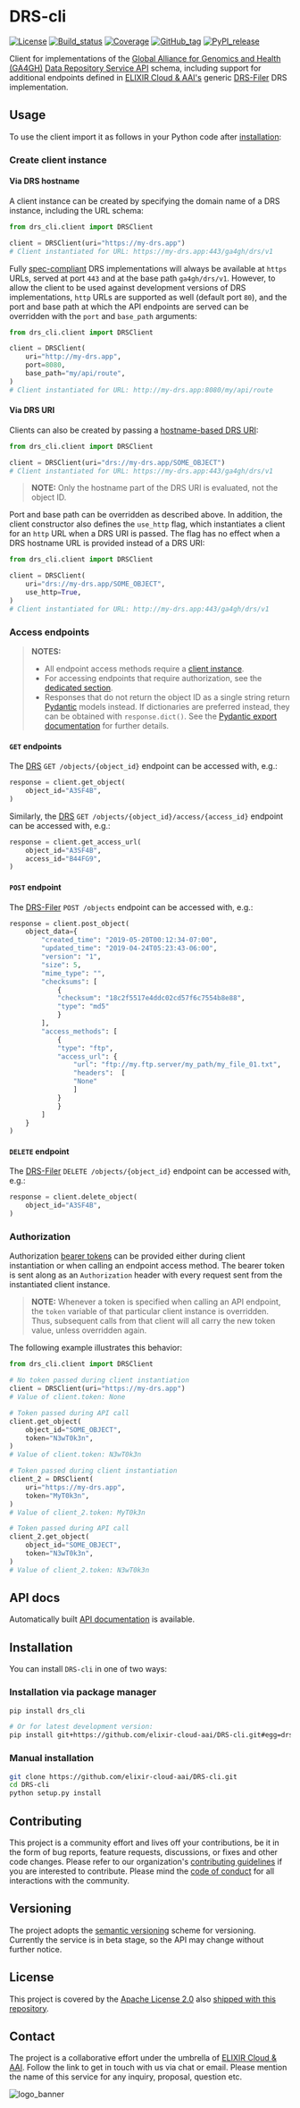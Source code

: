 # DRS-cli

[![License][badge-license]][badge-url-license]
[![Build_status][badge-build-status]][badge-url-build-status]
[![Coverage][badge-coverage]][badge-url-coverage]
[![GitHub_tag][badge-github-tag]][badge-url-github-tag]
[![PyPI_release][badge-pypi]][badge-url-pypi]

Client for implementations of the [Global Alliance for Genomics and
Health (GA4GH)][res-ga4gh] [Data Repository Service API][res-ga4gh-drs] schema,
including support for additional endpoints defined in [ELIXIR Cloud &
AAI's][res-elixir-cloud] generic [DRS-Filer][res-elixir-cloud-drs-filer] DRS
implementation.

## Usage

To use the client import it as follows in your Python code after
[installation](#Installation):

### Create client instance

#### Via DRS hostname

A client instance can be created by specifying the domain name of a DRS
instance, including the URL schema:

```py
from drs_cli.client import DRSClient

client = DRSClient(uri="https://my-drs.app")
# Client instantiated for URL: https://my-drs.app:443/ga4gh/drs/v1
```

Fully [spec-compliant][res-ga4gh-drs] DRS implementations will always be
available at `https` URLs, served at port `443` and at the base path
`ga4gh/drs/v1`. However, to allow the client to be used against development
versions of DRS implementations, `http` URLs are supported as well (default
port `80`), and the port and base path at which the API endpoints are served
can be overridden with the `port` and `base_path` arguments:

```py
from drs_cli.client import DRSClient

client = DRSClient(
    uri="http://my-drs.app",
    port=8080,
    base_path="my/api/route",
)
# Client instantiated for URL: http://my-drs.app:8080/my/api/route
```

#### Via DRS URI

Clients can also be created by passing a [hostname-based DRS
URI][res-ga4gh-drs-uri]:

```py
from drs_cli.client import DRSClient

client = DRSClient(uri="drs://my-drs.app/SOME_OBJECT")
# Client instantiated for URL: https://my-drs.app:443/ga4gh/drs/v1
```

> **NOTE:** Only the hostname part of the DRS URI is evaluated, not the object
> ID.

Port and base path can be overridden as described above. In addition, the
client constructor also defines the `use_http` flag, which instantiates a
client for an `http` URL when a DRS URI is passed. The flag has no effect
when a DRS hostname URL is provided instead of a DRS URI:

```py
from drs_cli.client import DRSClient

client = DRSClient(
    uri="drs://my-drs.app/SOME_OBJECT",
    use_http=True,
)
# Client instantiated for URL: http://my-drs.app:443/ga4gh/drs/v1
```

### Access endpoints

> **NOTES:**
>  
> * All endpoint access methods require a [client
>   instance](#create-client-instance).
> * For accessing endpoints that require authorization, see the
>   [dedicated section](#authorization).
> * Responses that do not return the object ID as a single string return
>   [Pydantic][res-pydantic] models instead. If dictionaries are preferred
>   instead, they can be obtained with `response.dict()`. See the [Pydantic
>   export documentation][res-pydantic-docs-export] for further details.

#### `GET` endpoints

The [DRS][res-ga4gh-drs] `GET /objects/{object_id}` endpoint can be accessed
with, e.g.:

```py
response = client.get_object(
    object_id="A3SF4B",
)
```

Similarly, the [DRS][res-ga4gh-drs] `GET
/objects/{object_id}/access/{access_id}` endpoint can be accessed with, e.g.:

```py
response = client.get_access_url(
    object_id="A3SF4B",
    access_id="B44FG9",
)
```

#### `POST` endpoint

The [DRS-Filer][res-elixir-cloud-drs-filer] `POST /objects` endpoint can be
accessed with, e.g.:

```py
response = client.post_object(
    object_data={
        "created_time": "2019-05-20T00:12:34-07:00",
        "updated_time": "2019-04-24T05:23:43-06:00",
        "version": "1",
        "size": 5,
        "mime_type": "",
        "checksums": [
            {
            "checksum": "18c2f5517e4ddc02cd57f6c7554b8e88",
            "type": "md5"
            }
        ],
        "access_methods": [
            {
            "type": "ftp",
            "access_url": {
                "url": "ftp://my.ftp.server/my_path/my_file_01.txt",
                "headers":  [
                "None"
                ]
            }
            }
        ]
    }
)
```

#### `DELETE` endpoint

The [DRS-Filer][res-elixir-cloud-drs-filer] `DELETE /objects/{object_id}`
endpoint can be accessed with, e.g.:

```py
response = client.delete_object(
    object_id="A3SF4B",
)
```

### Authorization

Authorization [bearer tokens][res-bearer-token] can be provided either during
client instantiation or when calling an endpoint access method. The bearer
token is sent along as an `Authorization` header with every request sent from
the instantiated client instance.

> **NOTE:** Whenever a token is specified when calling an API endpoint, the
> `token` variable of that particular client instance is overridden. Thus,
> subsequent calls from that client will all carry the new token value, unless
> overridden again.

The following example illustrates this behavior:

```py
from drs_cli.client import DRSClient

# No token passed during client instantiation
client = DRSClient(uri="https://my-drs.app")
# Value of client.token: None

# Token passed during API call
client.get_object(
    object_id="SOME_OBJECT",
    token="N3wT0k3n",
)
# Value of client.token: N3wT0k3n

# Token passed during client instantiation
client_2 = DRSClient(
    uri="https://my-drs.app",
    token="MyT0k3n",
)
# Value of client_2.token: MyT0k3n

# Token passed during API call
client_2.get_object(
    object_id="SOME_OBJECT",
    token="N3wT0k3n",
)
# Value of client_2.token: N3wT0k3n
```

## API docs

Automatically built [API documentation][docs-api] is available.

## Installation

You can install `DRS-cli` in one of two ways:

### Installation via package manager

```bash
pip install drs_cli

# Or for latest development version:
pip install git+https://github.com/elixir-cloud-aai/DRS-cli.git#egg=drs_cli
```

### Manual installation

```bash
git clone https://github.com/elixir-cloud-aai/DRS-cli.git
cd DRS-cli
python setup.py install
```

## Contributing

This project is a community effort and lives off your contributions, be it in
the form of bug reports, feature requests, discussions, or fixes and other code
changes. Please refer to our organization's [contributing
guidelines][res-elixir-cloud-contributing] if you are interested to contribute.
Please mind the [code of conduct][res-elixir-cloud-coc] for all interactions
with the community.

## Versioning

The project adopts the [semantic versioning][res-semver] scheme for versioning.
Currently the service is in beta stage, so the API may change without further
notice.

## License

This project is covered by the [Apache License 2.0][license-apache] also
[shipped with this repository][license].

## Contact

The project is a collaborative effort under the umbrella of [ELIXIR Cloud &
AAI][res-elixir-cloud]. Follow the link to get in touch with us via chat or
email. Please mention the name of this service for any inquiry, proposal,
question etc.

![logo_banner][]

[badge-build-status]:<https://travis-ci.com/elixir-cloud-aai/DRS-cli.svg?branch=dev>
[badge-coverage]:<https://img.shields.io/coveralls/github/elixir-cloud-aai/DRS-cli>
[badge-github-tag]:<https://img.shields.io/github/v/tag/elixir-cloud-aai/DRS-cli?color=C39BD3>
[badge-license]:<https://img.shields.io/badge/license-Apache%202.0-blue.svg>
[badge-pypi]:<https://img.shields.io/pypi/v/drs-cli.svg?style=flat&color=C39BD3>
[badge-url-build-status]:<https://travis-ci.com/elixir-cloud-aai/DRS-cli>
[badge-url-coverage]:<https://coveralls.io/github/elixir-cloud-aai/DRS-cli>
[badge-url-github-tag]:<https://github.com/elixir-cloud-aai/DRS-cli/releases>
[badge-url-license]:<http://www.apache.org/licenses/LICENSE-2.0>
[badge-url-pypi]:<https://pypi.python.org/pypi/drs-cli>
[docs-api]: <https://drs-cli.readthedocs.io/en/latest/>
[license]: LICENSE
[license-apache]: <https://www.apache.org/licenses/LICENSE-2.0>
[logo_banner]: images/logo-banner.png
[res-bearer-token]: <https://tools.ietf.org/html/rfc6750>
[res-elixir-cloud]: <https://github.com/elixir-cloud-aai/elixir-cloud-aai>
[res-elixir-cloud-coc]: <https://github.com/elixir-cloud-aai/elixir-cloud-aai/blob/dev/CODE_OF_CONDUCT.md>
[res-elixir-cloud-contributing]: <https://github.com/elixir-cloud-aai/elixir-cloud-aai/blob/dev/CONTRIBUTING.md>
[res-elixir-cloud-drs-filer]: <https://github.com/elixir-cloud-aai/drs-filer>
[res-ga4gh]: <https://www.ga4gh.org/>
[res-ga4gh-drs]: <https://github.com/ga4gh/data-repository-service-schemas>
[res-ga4gh-drs-uri]: <https://ga4gh.github.io/data-repository-service-schemas/preview/develop/docs/#_hostname_based_drs_uris>
[res-pydantic]: <https://pydantic-docs.helpmanual.io/>
[res-pydantic-docs-export]: <https://pydantic-docs.helpmanual.io/usage/exporting_models/>
[res-semver]: <https://semver.org/>